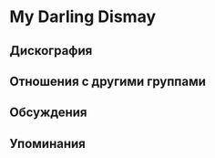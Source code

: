# My Darling Dismay



## Дискография


## Отношения с другими группами


## Обсуждения


## Упоминания

